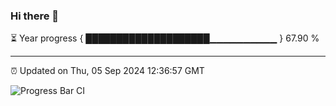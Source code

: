 ### Hi there 👋

⏳ Year progress { ████████████████████▁▁▁▁▁▁▁▁▁▁ } 67.90 %

---

⏰ Updated on Thu, 05 Sep 2024 12:36:57 GMT

![Progress Bar CI](https://github.com/liununu/liununu/workflows/Progress%20Bar%20CI/badge.svg)
